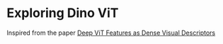 # Exploring Dino ViT

Inspired from the paper [Deep ViT Features as Dense Visual Descriptors](https://arxiv.org/abs/2112.05814)